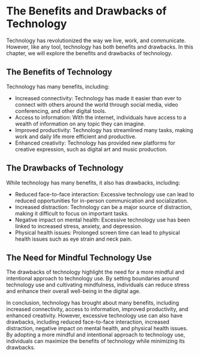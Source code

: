 # The Benefits and Drawbacks of Technology

Technology has revolutionized the way we live, work, and communicate. However, like any tool, technology has both benefits and drawbacks. In this chapter, we will explore the benefits and drawbacks of technology.

The Benefits of Technology
--------------------------

Technology has many benefits, including:

* Increased connectivity: Technology has made it easier than ever to connect with others around the world through social media, video conferencing, and other digital tools.
* Access to information: With the internet, individuals have access to a wealth of information on any topic they can imagine.
* Improved productivity: Technology has streamlined many tasks, making work and daily life more efficient and productive.
* Enhanced creativity: Technology has provided new platforms for creative expression, such as digital art and music production.

The Drawbacks of Technology
---------------------------

While technology has many benefits, it also has drawbacks, including:

* Reduced face-to-face interaction: Excessive technology use can lead to reduced opportunities for in-person communication and socialization.
* Increased distraction: Technology can be a major source of distraction, making it difficult to focus on important tasks.
* Negative impact on mental health: Excessive technology use has been linked to increased stress, anxiety, and depression.
* Physical health issues: Prolonged screen time can lead to physical health issues such as eye strain and neck pain.

The Need for Mindful Technology Use
-----------------------------------

The drawbacks of technology highlight the need for a more mindful and intentional approach to technology use. By setting boundaries around technology use and cultivating mindfulness, individuals can reduce stress and enhance their overall well-being in the digital age.

In conclusion, technology has brought about many benefits, including increased connectivity, access to information, improved productivity, and enhanced creativity. However, excessive technology use can also have drawbacks, including reduced face-to-face interaction, increased distraction, negative impact on mental health, and physical health issues. By adopting a more mindful and intentional approach to technology use, individuals can maximize the benefits of technology while minimizing its drawbacks.
